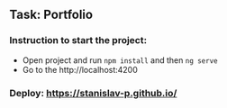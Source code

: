 ## Task: Portfolio

### Instruction to start the project:

* Open project and run ```npm install``` and then ```ng serve```
* Go to the http://localhost:4200

### Deploy: https://stanislav-p.github.io/